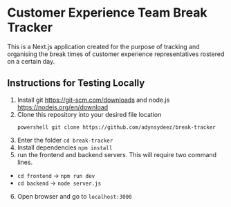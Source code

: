 # Customer Experience Team Break Tracker

This is a Next.js application created for the purpose of tracking and organising the break times of customer experience representatives rostered on a certain day.

## Instructions for Testing Locally
1. Install git https://git-scm.com/downloads and node.js https://nodejs.org/en/download
2. Clone this repository into your desired file location <pre>```powershell git clone https://github.com/adynsydeez/break-tracker```</pre>
5. Enter the folder `cd break-tracker`
6. Install dependencies `npm install`
7. run the frontend and backend servers. This will require two command lines.
- `cd frontend` -> `npm run dev`
- `cd backend` -> `node server.js`
6. Open browser and go to `localhost:3000`
